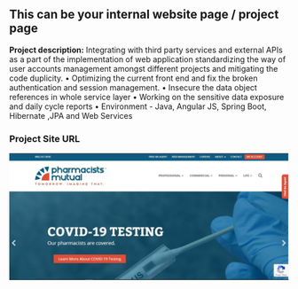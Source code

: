 ## This can be your internal website page / project page

**Project description:** Integrating with third party services and external APIs as a part of the implementation of web
application standardizing the way of user accounts management amongst different projects and
mitigating the code duplicity.
• Optimizing the current front end and fix the broken authentication and session management.
• Insecure the data object references in whole service layer
• Working on the sensitive data exposure and daily cycle reports
• Environment - Java, Angular JS, Spring Boot, Hibernate ,JPA and Web Services



###  Project Site URL

<img src="images/project_one.jpg?raw=true"/>




